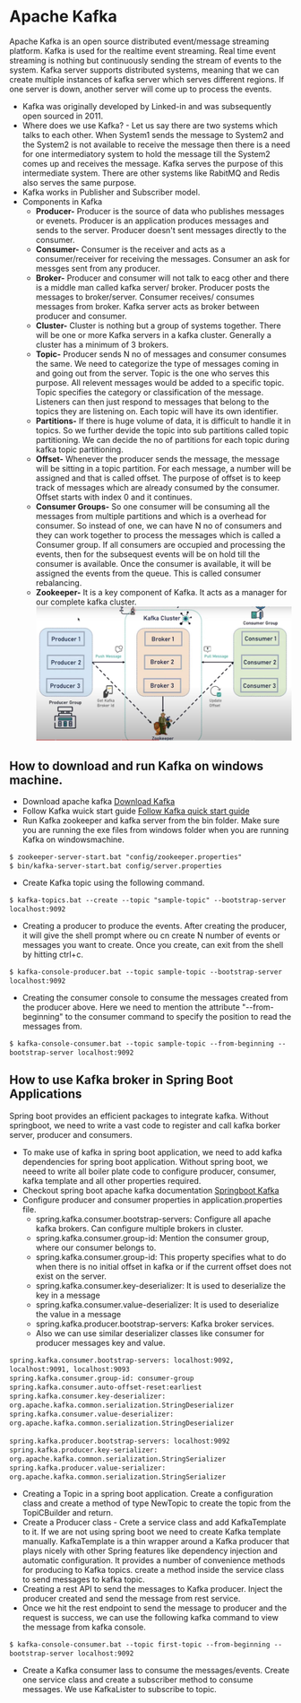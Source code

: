 # Apache Kafka
Apache Kafka is an open source distributed event/message streaming platform. Kafka is used for the realtime event streaming. Real time event streaming is nothing but continuously sending the stream of events to the system. Kafka server supports distributed systems, meaning that we can create multiple instances of kafka server which serves different regions. If one server is down, another server will come up to process the events.
- Kafka was originally developed by Linked-in and was subsequently open sourced in 2011.
- Where does we use Kafka? - Let us say there are two systems which talks to each other. When System1 sends the message to System2 and the System2 is not available to receive the message then there is a need for one intermediatory system to hold the message till the System2 comes up and receives the message. Kafka serves the purpose of this intermediate system. There are other systems like RabitMQ and Redis also serves the same purpose.
- Kafka works in Publisher and Subscriber model. 
- Components in Kafka
	- **Producer-** Producer is the source of data who publishes messages or evenets. Producer is an application produces messages and sends to the server. Producer doesn't sent messages directly to the consumer.
	- **Consumer-** Consumer is the receiver and acts as a consumer/receiver for receiving the messages. Consumer an ask for messges sent from any producer.  
	- **Broker-** Producer and consumer will not talk to eacg other and there is a middle man called kafka server/ broker. Producer posts the messages to broker/server. Consumer receives/ consumes messages from broker. Kafka server acts as broker between producer and consumer.
	- **Cluster-** Cluster is nothing but a group of systems together. There will be one or more Kafka servers in a kafka cluster. Generally a cluster has a minimum of 3 brokers.
	- **Topic-** Producer sends N no of messages and consumer consumes the same. We need to categorize the type of messages coming in and going out from the server. Topic is the one who serves this purpose. All relevent messages would be added to a specific topic. Topic specifies the category or classification of the message. Listeners can then just respond to messages that belong to the topics they are listening on. Each topic will have its own identifier.
	- **Partitions-** If there is huge volume of data, it is difficult to handle it in topics. So we further devide the topic into sub partitions called topic partitioning. We can decide the no of partitions for each topic during kafka topic partitioning.
	- **Offset-** Whenever the producer sends the message, the message will be sitting in a topic partition. For each message, a number will be assigned and that is called offset. The purpose of offset is to keep track of messages which are already consumed by the consumer. Offset starts with index 0 and it continues.
	- **Consumer Groups-** So one consumer will be consuming all the messages from multiple partitions and which is a overhead for consumer. So instead of one, we can have N no of consumers and they can work together to process the messages which is called a Consumer group. If all consumers are occupied and processing the events, then for the subsequest events will be on hold till the consumer is available. Once the consumer is available, it will be assigned the events from the queue. This is called consumer rebalancing. 
	- **Zookeeper-** It is a key component of Kafka. It acts as a manager for our complete kafka cluster.
	![Apache Kafka](https://github.com/anand-tummapudi/Kafka/blob/main/assets/kafka.JPG)
## How to download and run Kafka on windows machine.
- Download apache kafka [Download Kafka](https://kafka.apache.org/downloads)
- Follow Kafka wuick start guide [Follow Kafka quick start guide](https://kafka.apache.org/quickstart)
- Run Kafka zookeeper and kafka server from the bin folder. Make sure you are running the exe files from windows folder when you are running Kafka on windowsmachine.
```
$ zookeeper-server-start.bat "config/zookeeper.properties"
$ bin/kafka-server-start.bat config/server.properties
```
- Create Kafka topic using the following command.
```
$ kafka-topics.bat --create --topic "sample-topic" --bootstrap-server localhost:9092
```
- Creating a producer to produce the events. After creating the producer, it will give the shell prompt where ou cn create N number of events or messages you want to create. Once you create, can exit from the shell by hitting ctrl+c.
```
$ kafka-console-producer.bat --topic sample-topic --bootstrap-server localhost:9092
```
- Creating the consumer console to consume the messages created from the producer above. Here we need to mention the attribute "--from-beginning" to the consumer command to specify the position to read the messages from. 
```
$ kafka-console-consumer.bat --topic sample-topic --from-beginning --bootstrap-server localhost:9092
```
## How to use Kafka broker in Spring Boot Applications
Spring boot provides an efficient packages to integrate kafka. Without springboot, we need to write a vast code to register and call kafka borker server, producer and consumers. 
- To make use of kafka in spring boot application, we need to add kafka dependencies for spring boot application. Without spring boot, we neeed to write all boiler plate code to configure producer, consumer, kafka template and all other properties required.
- Checkout spring boot apache kafka documentation [Springboot Kafka](https://docs.spring.io/spring-kafka/reference/html/) 
- Configure producer and consumer properties in application.properties file. 
	* spring.kafka.consumer.bootstrap-servers: Configure all apache kafka brokers. Can configure multiple brokers in cluster.
	* spring.kafka.consumer.group-id: Mention the consumer group, where our consumer belongs to.
	* spring.kafka.consumer.group-id: This property specifies what to do when there is no initial offset in kafka or if the current offset does not exist on the server.
	* spring.kafka.consumer.key-deserializer: It is used to deserialize the key in a message
	* spring.kafka.consumer.value-deserializer: It is used to deserialize the value in a message
	* spring.kafka.producer.bootstrap-servers: Kafka broker services.
	* Also we can use similar deserializer classes like consumer for producer messages key and value.
```
spring.kafka.consumer.bootstrap-servers: localhost:9092, localhost:9091, localhost:9093
spring.kafka.consumer.group-id: consumer-group
spring.kafka.consumer.auto-offset-reset:earliest
spring.kafka.consumer.key-deserializer: org.apache.kafka.common.serialization.StringDeserializer
spring.kafka.consumer.value-deserializer: org.apache.kafka.common.serialization.StringDeserializer

spring.kafka.producer.bootstrap-servers: localhost:9092
spring.kafka.producer.key-serializer: org.apache.kafka.common.serialization.StringSerializer
spring.kafka.producer.value-serializer: org.apache.kafka.common.serialization.StringSerializer
```
- Creating a Topic in a spring boot application. Create a configuration class and create a method of type NewTopic to create the topic from the TopiCBuilder and return.
- Create a Producer class - Crete a service class and add KafkaTemplate to it. If we are not using spring boot we need to create Kafka template manually. KafkaTemplate is a thin wrapper around a Kafka producer that plays nicely with other Spring features like dependency injection and automatic configuration. It provides a number of convenience methods for producing to Kafka topics. create a method inside the service class to send messages to kafka topic. 
- Creating a rest API to send the messages to Kafka producer. Inject the producer created and send the message from rest service.
- Once we hit the rest endpoint to send the message to producer and the request is success, we can use the following kafka command to view the message from kafka console.
 ```
 $ kafka-console-consumer.bat --topic first-topic --from-beginning --bootstrap-server localhost:9092
 ```
 - Create a Kafka consumer lass to consume the messages/events. Create one service class and create a subscriber method to consume messages. We use KafkaLister to subscribe to topic.